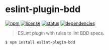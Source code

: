 # eslint-plugin-bdd
[![npm](http://img.shields.io/npm/v/eslint-plugin-bdd.svg)](https://www.npmjs.org/package/eslint-plugin-bdd)
[![license](http://img.shields.io/badge/license-MIT-blue.svg)](https://github.com/Nate-Wilkins/eslint-plugin-bdd/blob/master/LICENSE)
[![status](https://travis-ci.org/Nate-Wilkins/eslint-plugin-bdd.svg?branch=master)](https://travis-ci.org/Nate-Wilkins/eslint-plugin-bdd)
[![dependencies](https://david-dm.org/nate-wilkins/eslint-plugin-bdd.png)](https://david-dm.org/nate-wilkins/eslint-plugin-bdd)

> ESLint plugin with rules to lint BDD specs.

```bash
$ npm install eslint-plugin-bdd
```
